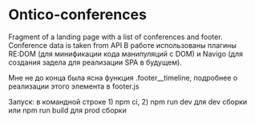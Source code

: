 # Ontico-conferences
 Fragment of a landing page with a list of conferences and footer. Conference data is taken from API
В работе использованы плагины RE:DOM (для минификации кода манипуляций с DOM) и Navigo (для создания задела для реализации SPA в будущем).

Мне не до конца была ясна функция .footer__timeline, подробнее о реализации этого элемента в footer.js

Запуск: в командной строке 1) npm ci, 2) npm run dev для dev сборки или npm run build для prod сборки
